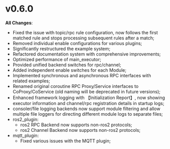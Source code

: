 

# v0.6.0

**All Changes**:
- Fixed the issue with topic/rpc rule configuration, now follows the first matched rule and stops processing subsequent rules after a match;
- Removed individual enable configurations for various plugins;
- Significantly restructured the example system;
- Refactored documentation system with comprehensive improvements;
- Optimized performance of main_executor;
- Provided unified backend switches for rpc/channel;
- Added independent enable switches for each Module;
- Implemented synchronous and asynchronous RPC interfaces with related examples;
- Renamed original coroutine RPC Proxy/Service interfaces to CoProxy/CoService (old naming will be deprecated in future versions);
- Enhanced framework logging with 【Initialization Report】, now showing executor information and channel/rpc registration details in startup logs;
- consoler/file logging backends now support module filtering and allow multiple file loggers for directing different module logs to separate files;
- ros2_plugin:
  - ros2 RPC Backend now supports non-ros2 protocols;
  - ros2 Channel Backend now supports non-ros2 protocols;
- mqtt_plugin:
  - Fixed various issues with the MQTT plugin;